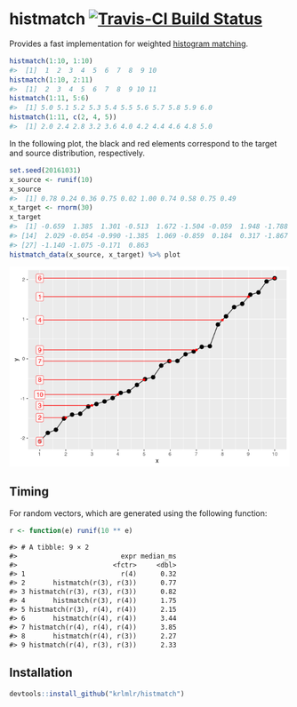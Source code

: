 <!-- README.md is generated from README.Rmd. Please edit that file -->
histmatch [![Travis-CI Build Status](https://travis-ci.org/krlmlr/histmatch.svg?branch=master)](https://travis-ci.org/krlmlr/histmatch)
=======================================================================================================================================

Provides a fast implementation for weighted [histogram matching](https://en.wikipedia.org/wiki/Histogram_matching).

``` r
histmatch(1:10, 1:10)
#>  [1]  1  2  3  4  5  6  7  8  9 10
histmatch(1:10, 2:11)
#>  [1]  2  3  4  5  6  7  8  9 10 11
histmatch(1:11, 5:6)
#>  [1] 5.0 5.1 5.2 5.3 5.4 5.5 5.6 5.7 5.8 5.9 6.0
histmatch(1:11, c(2, 4, 5))
#>  [1] 2.0 2.4 2.8 3.2 3.6 4.0 4.2 4.4 4.6 4.8 5.0
```

In the following plot, the black and red elements correspond to the target and source distribution, respectively.

``` r
set.seed(20161031)
x_source <- runif(10)
x_source
#>  [1] 0.78 0.24 0.36 0.75 0.02 1.00 0.74 0.58 0.75 0.49
x_target <- rnorm(30)
x_target
#>  [1] -0.659  1.385  1.301 -0.513  1.672 -1.504 -0.059  1.948 -1.788 -0.464  1.614 -0.820 -2.081
#> [14]  2.029 -0.054 -0.990 -1.385  1.069 -0.859  0.184  0.317 -1.867 -1.407  0.113 -1.203  0.300
#> [27] -1.140 -1.075 -0.171  0.863
histmatch_data(x_source, x_target) %>% plot
```

![](README-match-unif-norm-1.png)

Timing
------

For random vectors, which are generated using the following function:

``` r
r <- function(e) runif(10 ** e)
```

    #> # A tibble: 9 × 2
    #>                          expr median_ms
    #>                        <fctr>     <dbl>
    #> 1                        r(4)      0.32
    #> 2       histmatch(r(3), r(3))      0.77
    #> 3 histmatch(r(3), r(3), r(3))      0.82
    #> 4       histmatch(r(3), r(4))      1.75
    #> 5 histmatch(r(3), r(4), r(4))      2.15
    #> 6       histmatch(r(4), r(4))      3.44
    #> 7 histmatch(r(4), r(4), r(4))      3.85
    #> 8       histmatch(r(4), r(3))      2.27
    #> 9 histmatch(r(4), r(3), r(3))      2.33

Installation
------------

``` r
devtools::install_github("krlmlr/histmatch")
```
